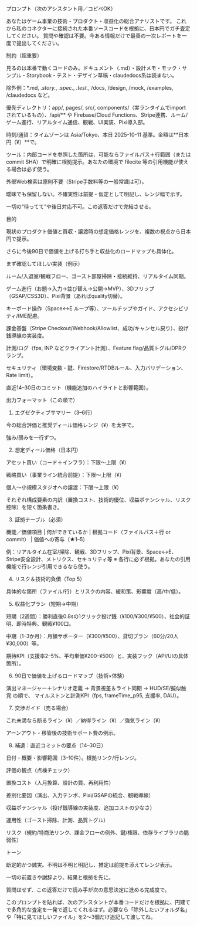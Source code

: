 プロンプト（次のアシスタント用／コピペOK）

あなたはゲーム事業の技術・プロダクト・収益化の総合アナリストです。
これから私のコネクターに接続された本番ソースコードを根拠に、日本円でガチ査定してください。
質問や確認は不要。今ある情報だけで最善の一次レポートを一度で提出してください。

制約（超重要）

見るのは本番で動くコードのみ。ドキュメント（.md）・設計メモ・モック・サンプル・Storybook・テスト・デザイン草稿・claudedocs系は読まない。

除外例：*.md, *.story.*, *.spec.*, *.test.*, /docs, /design, /mock, /examples, /claudedocs など。

優先ディレクトリ：app/, pages/, src/, components/（実ランタイムでimportされているもの）、/api/** や Firebase/Cloud Functions、Stripe連携、ルーム/ゲーム進行、リアルタイム通信、観戦、UI実装、Pixi導入部。

時刻/通貨：タイムゾーンは Asia/Tokyo、本日 2025-10-11 基準。金額は**日本円（¥）**で。

ツール：内部コードを参照した箇所は、可能ならファイルパス＋行範囲（またはcommit SHA）で明確に根拠提示。あなたの環境で filecite 等の引用機能が使える場合は必ず使う。

外部Web検索は原則不要（Stripe手数料等の一般常識は可）。

曖昧でも保留しない。不確実性は前提・仮定として明記し、レンジ幅で示す。

一切の“待ってて”や後日対応不可。この返答だけで完結させる。

目的

現状のプロダクト価値と買収・譲渡時の想定価格レンジを、複数の視点から日本円で提示。

さらに今後90日で価値を上げる打ち手と収益化のロードマップも具体化。

まず確認してほしい実装（例示）

ルーム/入退室/観戦フロー、ゴースト部屋掃除・接続維持、リアルタイム同期。

ゲーム進行（お題→入力→並び替え→公開→MVP）、3Dフリップ（GSAP/CSS3D）、Pixi背景（あればquality切替）。

キーボード操作（Space↔E ループ等）、ツールチップやガイド、アクセシビリティ/IME配慮。

課金基盤（Stripe Checkout/Webhook/Allowlist、成功/キャンセル戻り）、投げ銭導線の実装度。

計測/ログ（fps, INP などクライアント計測）、Feature flag/品質トグル/DPRクランプ。

セキュリティ（環境変数・鍵、Firestore/RTDBルール、入力バリデーション、Rate limit）。

直近14–30日のコミット（機能追加のハイライトと影響範囲）。

出力フォーマット（この順で）
1) エグゼクティブサマリー（3–6行）

今の総合評価と推奨ディール価格レンジ（¥）を太字で。

強み/弱みを一行ずつ。

2) 想定ディール価格（日本円）

アセット買い（コード＋インフラ）：下限〜上限（¥）

戦略買い（事業ライン統合前提）：下限〜上限（¥）

個人〜小規模スタジオへの譲渡：下限〜上限（¥）

それぞれ構成要素の内訳（置換コスト、技術的優位、収益ポテンシャル、リスク控除）を短く箇条書き。

3) 証拠テーブル（必須）

機能／価値項目 | 何ができているか | 根拠コード（ファイルパス＋行 or commit） | 価値への寄与（★1–5）

例：リアルタイム在室/掃除、観戦、3Dフリップ、Pixi背景、Space↔E、Stripe安全設計、メトリクス、セキュリティ等
※ 各行に必ず根拠。あなたの引用機能で行レンジ引用できるなら使う。

4) リスク＆技術的負債（Top 5）

具体的な箇所（ファイル/行）とリスクの内容、緩和策、影響度（高/中/低）。

5) 収益化プラン（短期→中期）

短期（2週間）：勝利直後0.8sの1クリック投げ銭（¥100/¥300/¥500）、社会的証明、即時特典、観戦¥100口。

中期（1–3か月）：月額サポーター（¥300/¥500）、貸切プラン（60分/20人¥30,000）等。

期待KPI（支援率2–5%、平均単価¥200–¥500）と、実装フック（API/UIの具体箇所）。

6) 90日で価値を上げるロードマップ（技術×体験）

演出マネージャー＋シナリオ定義 → 背景視差＆ライト同期 → HUD/SE/擬似触覚 の順で、
マイルストンと計測KPI（fps, frameTime_p95, 支援率, DAU）。

7) 交渉ガイド（売る場合）

これ未満なら断るライン（¥）／納得ライン（¥）／強気ライン（¥）

アーンアウト・移管後の技術サポート費の例示。

8) 補遺：直近コミットの要点（14–30日）

日付・概要・影響範囲（3–10件）。根拠リンク/行レンジ。

評価の観点（点検チェック）

置換コスト（人月換算、設計の質、再利用性）

差別化要因（演出、入力テンポ、Pixi/GSAPの統合、観戦導線）

収益ポテンシャル（投げ銭導線の実装度、追加コストの少なさ）

運用性（ゴースト掃除、計測、品質トグル）

リスク（規約/特商法リンク、課金フローの例外、鍵/権限、依存ライブラリの脆弱性）

トーン

断定的かつ誠実。不明は不明と明記し、推定は前提を添えてレンジ表示。

一切の前置きや謝辞より、結果と根拠を先に。

質問はせず、この返答だけで読み手が次の意思決定に進める完成度で。

このプロンプトを貼れば、次のアシスタントが本番コードだけを根拠に、円建てで多角的な査定を一発で返してくれるはず。必要なら「除外したいフォルダ名」や「特に見てほしいファイル」を2〜3個だけ追記して渡してね。